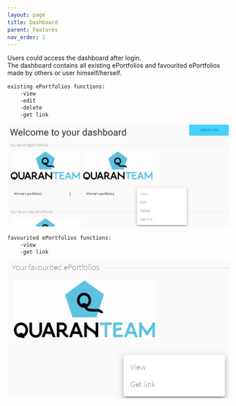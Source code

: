```yaml
---
layout: page
title: Dashboard
parent: Features
nav_order: 1
---
```


Users could access the dashboard after login.              
The dashboard contains all existing ePortfolios and favourited ePortfolios made by others or user himself/herself.       
                   
                       
                          
    existing ePortfolios functions:           
        -view             
        -edit                 
        -delete                    
        -get link                          
![existingPortfolios](../img/existingPortfolio.PNG)                
                         
                          
                                  
    favourited ePortfolios functions:   
        -view                                
        -get link                                  
![favouritedPortfolios](../img/favouritedPortfolio.PNG)           